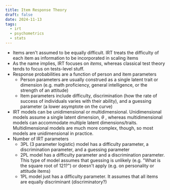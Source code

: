 ```yaml
---
title: Item Response Theory
draft: false
date: 2024-11-13
tags:
  - irt
  - psychometrics
  - stats
---
```

 
- Items aren't assumed to be equally difficult. IRT treats the difficulty of each item as information to be incorporated in scaling items
- As the name implies, IRT focuses on *items*, whereas classical test theory tends to focus on tests-level stuff.
- Response probabilities are a function of person and item parameters
	- Person parameters are usually construed as a single latent trait or dimension (e.g. math proficiency, general intelligence, or the strength of an attitude)
	- Item parameters include difficulty, discrimination (how the rate of success of individuals varies with their ability), and a guessing parameter (a lower asymptote on the curve)
- IRT models can be unidimensional or multidimensional. Unidimensional models assume a single latent dimension, $\theta$ , whereas multidimensional models can accommodate multiple latent dimensions/traits. Multidimensional models are much more complex, though, so most models are unidimensional in practice.
- Number of IRT parameters
	- 3PL (3 parameter logistic) model has a difficulty parameter, a discrimination parameter, and a guessing parameter
	- 2PL model has a difficulty parameter and a discrimination parameter. This type of model assumes that guessing is unlikely (e.g. "What is the square root of 121?") or doesn't apply (e.g. on personality or attitude items)
	- 1PL model just has a difficulty parameter. It assumes that all items are equally discriminant (discriminatory?)
